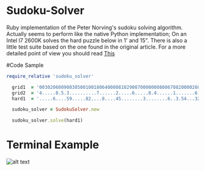# Sudoku-Solver
Ruby implementation of the Peter Norving's sudoku solving algorithm. Actually seems to perform like the native Python implementation; On an Intel I7 2600K solves the hard puzzle below in 1' and 15". There is also a little test suite based on the one found in the original article. For a more detailed point of view you should read [This](http://norvig.com/sudoku.html)

#Code Sample 

```ruby
require_relative 'sudoku_solver'

  grid1  = '003020600900305001001806400008102900700000008006708200002609500800203009005010300'
  grid2  = '4.....8.5.3..........7......2.....6.....8.4......1.......6.3.7.5..2.....1.4......'
  hard1  = '.....6....59.....82....8....45........3........6..3.54...325..6..................'

  sudoku_solver = SudokuSolver.new

  sudoku_solver.solve(hard1)
```
# Terminal Example

![alt text][logo]

[logo]: https://squjdw.bl3302.livefilestore.com/y3mk4_iCAj48FHvHgIWg59EZGWZoufzsMRZnee3fZCCuC04-HNSuQmLHYbOlEd5ubsnW1QbiCr-H7WCZLU745VZf1KywJ_lcemGIeP7oMiT0172YUfgIcXAVFLYzYzSf-JFAkZuJs-A9MW3Mo20-uesAbGyb3YeDbuqZWIiaEMAjJ8?width=449&height=146&cropmode=none "Logo Title Text 2"
